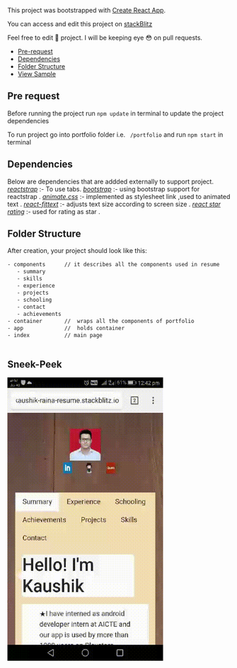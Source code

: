 This project was bootstrapped with [Create React App](https://github.com/facebookincubator/create-react-app).

You can access and edit this project on [stackBlitz](https://stackblitz.com/edit/portfolionew-y31hhd)

Feel free to edit :hammer: project. I will be keeping eye :flushed: on pull requests.

- [Pre-request](#Pre-request)
- [Dependencies](#Dependencies)
- [Folder Structure](#folder-structure)
- [View Sample](#Sneek-Peek)


## Pre request

Before running the project run `npm update` in terminal to update the project dependencies

To run project go into portfolio folder i.e. ` /portfolio` and run `npm start` in terminal 

## Dependencies

Below are dependencies that are addded externally to support project.
  [*reactstrap*](https://www.npmjs.com/package/reactstrap) :- To use tabs.
  [*bootstrap*](https://www.npmjs.com/package/bootstrap) :- using bootstrap support for reactstrap .
  [*animate.css*](https://daneden.github.io/animate.css/p) :- implemented as stylesheet link ,used to animated text .
  [*react-fittext*](https://www.npmjs.com/package/react-fittext) :- adjusts text size according to screen size .
  [*react star rating*](https://www.npmjs.com/package/react-star-rating-component) :- used for rating as star .

## Folder Structure

After creation, your project should look like this:

```
- components      // it describes all the components used in resume
   - summary
   - skills
   - experience
   - projects
   - schooling
   - contact
   - achievements
- container       //  wraps all the components of portfolio
- app             //  holds container 
- index           // main page


```
## Sneek-Peek
![Sneek Peek of portfolio](https://github.com/kaushikraina/portfolio/blob/master/Screen%20.gif)

